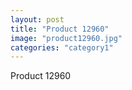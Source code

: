 ```yaml
---
layout: post
title: "Product 12960"
image: "product12960.jpg"
categories: "category1"
---
```

Product 12960
